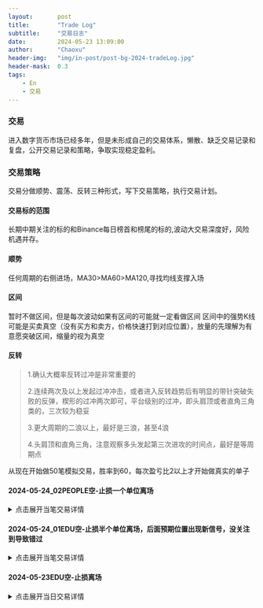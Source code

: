 ```yaml
---
layout:       post
title:        "Trade Log"
subtitle:     "交易日志"
date:         2024-05-23 13:09:00
author:       "Chaoxu"
header-img:   "img/in-post/post-bg-2024-tradeLog.jpg"
header-mask:  0.3
tags:
    - En
    - 交易
---
```




### 交易

进入数字货币市场已经多年，但是未形成自己的交易体系，懒散、缺乏交易记录和复盘，公开交易记录和策略，争取实现稳定盈利。



### 交易策略

交易分做顺势、震荡、反转三种形式，写下交易策略，执行交易计划。

#### 交易标的范围
长期中期关注的标的和Binance每日榜首和榜尾的标的,波动大交易深度好，风险机遇并存。


#### 顺势

任何周期的右侧进场，MA30>MA60>MA120,寻找均线支撑入场

#### 区间

暂时不做区间，但是每次波动如果有区间的可能就一定看做区间
区间中的强势K线可能是买卖真空（没有买方和卖方，价格快速打到对应位置），放量的先理解为有意愿突破区间，缩量的视为真空

#### 反转
> 1.确认大概率反转过冲是非常重要的
>
> 2.连续两次及以上发起过冲冲击，或者进入反转趋势后有明显的带针突破失败的反弹，楔形的过冲两次即可，平台级别的过冲，即头肩顶或者直角三角类的，三次较为稳妥
>
> 3.更大周期的二浪以上，最好是三浪，甚至4浪
> 
> 4.头肩顶和直角三角，注意观察多头发起第三次进攻的时间点，最好是等周期点
> 

从现在开始做50笔模拟交易，胜率到60，每次盈亏比2以上才开始做真实的单子

#### 2024-05-24_02PEOPLE空-止损一个单位离场
<details class="detail-content">
  <summary class="detail-content-summary">点击展开当笔交易详情</summary>
  <h4>技术分析</h4>
  <ol>
    <li>大周期三浪到顶，先看箱体和回调</li>
    <li>五分钟级别进入下跌趋势</li>
    <li>在下跌头肩顶的中继周期寻找入场机会</li>
  </ol>
  <img src="/img/in-post/post-trade/240524PEOPLE_MAH6_SHORT01.png" >
  <img src="/img/in-post/post-trade/240524PEOPLE_MA5_SHORT02.png" >
  <ol start="4">
    <li>满足进场条件，进场做空，走势图是反转了的，如果将止损点设置在了第一根反转后阳线的起点，这样盈亏比有6，虽然胜率要低一点</li>
    <img src="/img/in-post/post-trade/240524PEOPLE_MA5_SHORT03.png" >
    <li>止损了，在1小时级别只是第一次发力</li>
    <img src="/img/in-post/post-trade/240524PEOPLE_MA5_SHORT_RESULT.png" >
  </ol>
</details>

#### 2024-05-24_01EDU空-止损半个单位离场，后面预期位置出现新信号，没关注到导致错过

<details class="detail-content">
  <summary class="detail-content-summary">点击展开当笔交易详情</summary>
  <h4>技术分析</h4>
  <ol>
    <li>继续选择昨日标的EDU，大周期行情明显过于激烈，同时出现过一次大回调，大概率形成了箱体。</li>
    <li>由于合约持仓量减少严重，主观判断到顶，主力获利平仓走人，但是按照双顶做</li>
    <li>止损后第二次出现交易机会，第二次交易机会是头肩顶加双顶，没有做，因为头晚守ETH ETF通过太晚了，需要补瞌睡</li>
  </ol>
  <img src="/img/in-post/post-trade/240524EDU_MA15_SHORT01.png" alt="image-20240524001">
  <img src="/img/in-post/post-trade/240524EDU_MA15_HOLD01.png" alt="image-20240524002">
  <ol start="4">
    <li>探讨一下如果没有睡觉，事后看第二次做空位置应该怎么做可能的期望是最高的</li>
    <li>A B C三个点，A点着急可以直接五分钟级别TD9进场，止损点如果设置在头的位置，即多头第二次发力的位置，盈亏比2，如果在本次高点位置，盈亏比3.8，真实做的话，分别加三次仓是最好的，反推出第一次进场半个止损单位还是，但是应该放在前高，因为很容易损掉</li>
  </ol>
  <img src="/img/in-post/post-trade/240524EDU_MA5_SHOULDSHORT02.png" alt="image-20240524003">
</details>




#### 2024-05-23EDU空-止损离场

<details class="detail-content">
  <summary class="detail-content-summary">点击展开当日交易详情</summary>
  <h4>技术分析</h4>
  <ol>
    <li>选择榜首涨幅EDU，合约持仓量具高，在酝酿更大的行情</li>
    <li>日线U型反转到压力区间</li>
  </ol>
  <img src="/img/in-post/post-trade/240523EDU_1D.png" alt="image-20240523135121192">
  <ol start="3">
    <li>MA15多头三次发力（三浪），斜率上升，有进入区间的需求，同时放出巨量，阴线的量不小</li>
  </ol>
  <img src="/img/in-post/post-trade/240523EDU_MA15.png" alt="image-20240523140625935">
  <ol start="4">
    <li>一路上涨的过程中，合约持仓量不断地突破信号，多空持仓人数比很低，做空角度，这种情况下，拉升过程中不断有空军爆仓，合约持仓量还在上涨
      <blockquote>
        <p>1. 理解为市场活跃</p>
        <p>2. 还有大量的空单在建立，虽然有一份多单就有一份空，但是猜测主力偏向于空，这样好出货</p>
      </blockquote>
    </li>
  </ol>
  <img src="/img/in-post/post-trade/240523EDU_MA5_COINMARKET.png" alt="image-20240523141424723">
  <ol start="5">
    <li>等待过冲突破失败的心态做反转交易，暂定反转不成立，形成高位区间</li>
  </ol>
  <h4>操作</h4>
  <p>在当前时间进行做空，觉得周期不够，无法突破上边，5分钟线也出现了外包K</p>
  <img src="/img/in-post/post-trade/240523EDU_MA5_DOSHORT01.png" alt="image-20240523142002097">
  <h4>结果</h4>
  <p>迅速插针止损，迅速擦干眼泪，重新开单进场，逻辑相同，刚才不知道这根针多长，然后再次被打损，不敢做了</p>
  <img src="/img/in-post/post-trade/240523EDU_MA5_DOSHORT02.png" alt="image-20240523143639918">
  <h4>后续+复盘</h4>
  <p>出现了一次小周期5分钟趋势级别的回调，然后新高，合约持仓量开始反转</p>
  <img src="/img/in-post/post-trade/240523EDU_MA5_HIGHER01.png" alt="image-20240523001">
  <img src="/img/in-post/post-trade/240523EDU_MA5_HOLD01.png" alt="image-20240523002">

</details>

